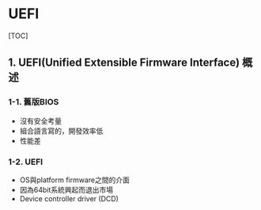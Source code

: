 # UEFI

[TOC]

## 1. UEFI(Unified Extensible Firmware Interface) 概述

### 1-1.  舊版BIOS

- 沒有安全考量
- 組合語言寫的，開發效率低
- 性能差

### 1-2. UEFI

- OS與platform firmware之間的介面
- 因為64bit系統興起而退出市場
- Device controller driver (DCD)
